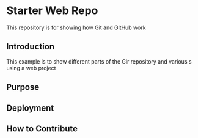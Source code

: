 # Starter Web Repo

This repository is for showing how Git and GitHub work

## Introduction

This example is to show different parts of the Gir repository and various s
using a web project

## Purpose

## Deployment

## How to Contribute